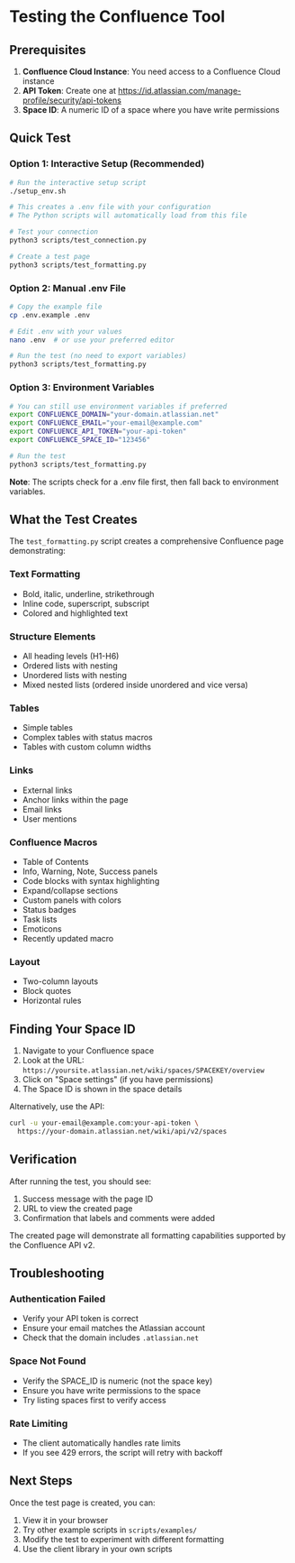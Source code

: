 # Testing the Confluence Tool

## Prerequisites

1. **Confluence Cloud Instance**: You need access to a Confluence Cloud instance
2. **API Token**: Create one at https://id.atlassian.com/manage-profile/security/api-tokens
3. **Space ID**: A numeric ID of a space where you have write permissions

## Quick Test

### Option 1: Interactive Setup (Recommended)
```bash
# Run the interactive setup script
./setup_env.sh

# This creates a .env file with your configuration
# The Python scripts will automatically load from this file

# Test your connection
python3 scripts/test_connection.py

# Create a test page
python3 scripts/test_formatting.py
```

### Option 2: Manual .env File
```bash
# Copy the example file
cp .env.example .env

# Edit .env with your values
nano .env  # or use your preferred editor

# Run the test (no need to export variables)
python3 scripts/test_formatting.py
```

### Option 3: Environment Variables
```bash
# You can still use environment variables if preferred
export CONFLUENCE_DOMAIN="your-domain.atlassian.net"
export CONFLUENCE_EMAIL="your-email@example.com"
export CONFLUENCE_API_TOKEN="your-api-token"
export CONFLUENCE_SPACE_ID="123456"

# Run the test
python3 scripts/test_formatting.py
```

**Note**: The scripts check for a .env file first, then fall back to environment variables.

## What the Test Creates

The `test_formatting.py` script creates a comprehensive Confluence page demonstrating:

### Text Formatting
- Bold, italic, underline, strikethrough
- Inline code, superscript, subscript
- Colored and highlighted text

### Structure Elements
- All heading levels (H1-H6)
- Ordered lists with nesting
- Unordered lists with nesting
- Mixed nested lists (ordered inside unordered and vice versa)

### Tables
- Simple tables
- Complex tables with status macros
- Tables with custom column widths

### Links
- External links
- Anchor links within the page
- Email links
- User mentions

### Confluence Macros
- Table of Contents
- Info, Warning, Note, Success panels
- Code blocks with syntax highlighting
- Expand/collapse sections
- Custom panels with colors
- Status badges
- Task lists
- Emoticons
- Recently updated macro

### Layout
- Two-column layouts
- Block quotes
- Horizontal rules

## Finding Your Space ID

1. Navigate to your Confluence space
2. Look at the URL: `https://yoursite.atlassian.net/wiki/spaces/SPACEKEY/overview`
3. Click on "Space settings" (if you have permissions)
4. The Space ID is shown in the space details

Alternatively, use the API:
```bash
curl -u your-email@example.com:your-api-token \
  https://your-domain.atlassian.net/wiki/api/v2/spaces
```

## Verification

After running the test, you should see:
1. Success message with the page ID
2. URL to view the created page
3. Confirmation that labels and comments were added

The created page will demonstrate all formatting capabilities supported by the Confluence API v2.

## Troubleshooting

### Authentication Failed
- Verify your API token is correct
- Ensure your email matches the Atlassian account
- Check that the domain includes `.atlassian.net`

### Space Not Found
- Verify the SPACE_ID is numeric (not the space key)
- Ensure you have write permissions to the space
- Try listing spaces first to verify access

### Rate Limiting
- The client automatically handles rate limits
- If you see 429 errors, the script will retry with backoff

## Next Steps

Once the test page is created, you can:
1. View it in your browser
2. Try other example scripts in `scripts/examples/`
3. Modify the test to experiment with different formatting
4. Use the client library in your own scripts